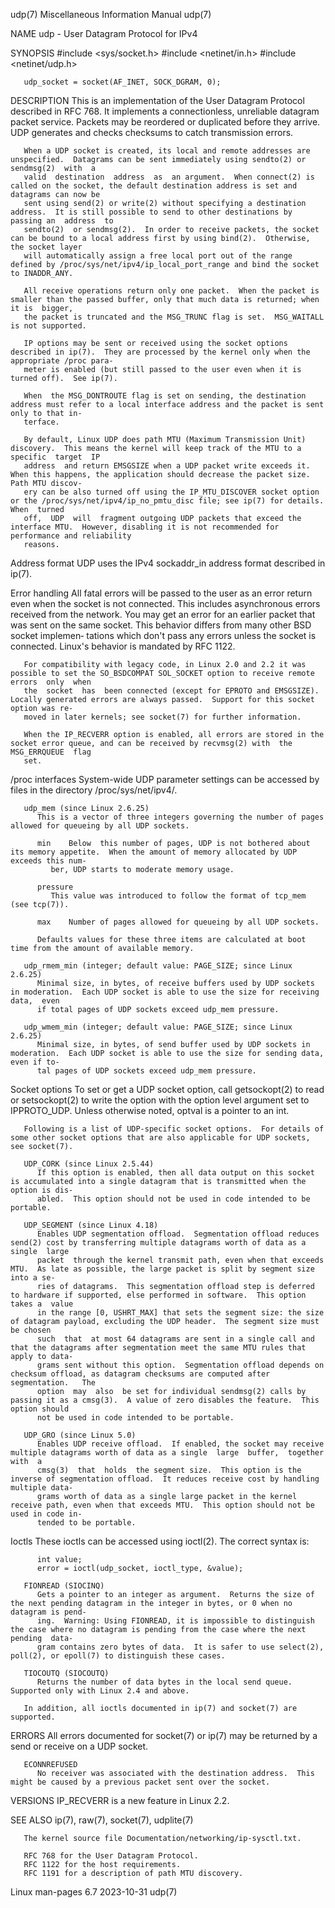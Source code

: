 udp(7)							       Miscellaneous Information Manual								udp(7)

NAME
       udp - User Datagram Protocol for IPv4

SYNOPSIS
       #include <sys/socket.h>
       #include <netinet/in.h>
       #include <netinet/udp.h>

       udp_socket = socket(AF_INET, SOCK_DGRAM, 0);

DESCRIPTION
       This  is	 an  implementation  of	 the User Datagram Protocol described in RFC 768.  It implements a connectionless, unreliable datagram packet service.
       Packets may be reordered or duplicated before they arrive.  UDP generates and checks checksums to catch transmission errors.

       When a UDP socket is created, its local and remote addresses are unspecified.  Datagrams can be sent immediately using sendto(2) or sendmsg(2)  with  a
       valid  destination  address  as	an argument.  When connect(2) is called on the socket, the default destination address is set and datagrams can now be
       sent using send(2) or write(2) without specifying a destination address.	 It is still possible to send to other destinations by passing an  address  to
       sendto(2)  or sendmsg(2).  In order to receive packets, the socket can be bound to a local address first by using bind(2).  Otherwise, the socket layer
       will automatically assign a free local port out of the range defined by /proc/sys/net/ipv4/ip_local_port_range and bind the socket to INADDR_ANY.

       All receive operations return only one packet.  When the packet is smaller than the passed buffer, only that much data is returned; when it is  bigger,
       the packet is truncated and the MSG_TRUNC flag is set.  MSG_WAITALL is not supported.

       IP options may be sent or received using the socket options described in ip(7).	They are processed by the kernel only when the appropriate /proc para‐
       meter is enabled (but still passed to the user even when it is turned off).  See ip(7).

       When  the MSG_DONTROUTE flag is set on sending, the destination address must refer to a local interface address and the packet is sent only to that in‐
       terface.

       By default, Linux UDP does path MTU (Maximum Transmission Unit) discovery.  This means the kernel will keep track of the MTU to a  specific  target  IP
       address	and return EMSGSIZE when a UDP packet write exceeds it.	 When this happens, the application should decrease the packet size.  Path MTU discov‐
       ery can be also turned off using the IP_MTU_DISCOVER socket option or the /proc/sys/net/ipv4/ip_no_pmtu_disc file; see ip(7) for details.  When	turned
       off,  UDP  will	fragment outgoing UDP packets that exceed the interface MTU.  However, disabling it is not recommended for performance and reliability
       reasons.

   Address format
       UDP uses the IPv4 sockaddr_in address format described in ip(7).

   Error handling
       All fatal errors will be passed to the user as an error return even when the socket is not connected.  This includes asynchronous errors received  from
       the  network.  You may get an error for an earlier packet that was sent on the same socket.  This behavior differs from many other BSD socket implemen‐
       tations which don't pass any errors unless the socket is connected.  Linux's behavior is mandated by RFC 1122.

       For compatibility with legacy code, in Linux 2.0 and 2.2 it was possible to set the SO_BSDCOMPAT SOL_SOCKET option to receive remote errors  only  when
       the  socket  has	 been connected (except for EPROTO and EMSGSIZE).  Locally generated errors are always passed.	Support for this socket option was re‐
       moved in later kernels; see socket(7) for further information.

       When the IP_RECVERR option is enabled, all errors are stored in the socket error queue, and can be received by recvmsg(2) with  the  MSG_ERRQUEUE  flag
       set.

   /proc interfaces
       System-wide UDP parameter settings can be accessed by files in the directory /proc/sys/net/ipv4/.

       udp_mem (since Linux 2.6.25)
	      This is a vector of three integers governing the number of pages allowed for queueing by all UDP sockets.

	      min    Below  this number of pages, UDP is not bothered about its memory appetite.  When the amount of memory allocated by UDP exceeds this num‐
		     ber, UDP starts to moderate memory usage.

	      pressure
		     This value was introduced to follow the format of tcp_mem (see tcp(7)).

	      max    Number of pages allowed for queueing by all UDP sockets.

	      Defaults values for these three items are calculated at boot time from the amount of available memory.

       udp_rmem_min (integer; default value: PAGE_SIZE; since Linux 2.6.25)
	      Minimal size, in bytes, of receive buffers used by UDP sockets in moderation.  Each UDP socket is able to use the size for receiving data,  even
	      if total pages of UDP sockets exceed udp_mem pressure.

       udp_wmem_min (integer; default value: PAGE_SIZE; since Linux 2.6.25)
	      Minimal size, in bytes, of send buffer used by UDP sockets in moderation.	 Each UDP socket is able to use the size for sending data, even if to‐
	      tal pages of UDP sockets exceed udp_mem pressure.

   Socket options
       To  set	or get a UDP socket option, call getsockopt(2) to read or setsockopt(2) to write the option with the option level argument set to IPPROTO_UDP.
       Unless otherwise noted, optval is a pointer to an int.

       Following is a list of UDP-specific socket options.  For details of some other socket options that are also applicable for UDP sockets, see socket(7).

       UDP_CORK (since Linux 2.5.44)
	      If this option is enabled, then all data output on this socket is accumulated into a single datagram that is transmitted when the option is dis‐
	      abled.  This option should not be used in code intended to be portable.

       UDP_SEGMENT (since Linux 4.18)
	      Enables UDP segmentation offload.	 Segmentation offload reduces send(2) cost by transferring multiple datagrams worth of data as a single	 large
	      packet  through the kernel transmit path, even when that exceeds MTU.  As late as possible, the large packet is split by segment size into a se‐
	      ries of datagrams.  This segmentation offload step is deferred to hardware if supported, else performed in software.  This option takes a	 value
	      in the range [0, USHRT_MAX] that sets the segment size: the size of datagram payload, excluding the UDP header.  The segment size must be chosen
	      such  that  at most 64 datagrams are sent in a single call and that the datagrams after segmentation meet the same MTU rules that apply to data‐
	      grams sent without this option.  Segmentation offload depends on checksum offload, as datagram checksums are computed after  segmentation.   The
	      option  may  also	 be set for individual sendmsg(2) calls by passing it as a cmsg(3).  A value of zero disables the feature.  This option should
	      not be used in code intended to be portable.

       UDP_GRO (since Linux 5.0)
	      Enables UDP receive offload.  If enabled, the socket may receive multiple datagrams worth of data as a single  large  buffer,  together  with  a
	      cmsg(3)  that  holds  the segment size.  This option is the inverse of segmentation offload.  It reduces receive cost by handling multiple data‐
	      grams worth of data as a single large packet in the kernel receive path, even when that exceeds MTU.  This option should not be used in code in‐
	      tended to be portable.

   Ioctls
       These ioctls can be accessed using ioctl(2).  The correct syntax is:

	      int value;
	      error = ioctl(udp_socket, ioctl_type, &value);

       FIONREAD (SIOCINQ)
	      Gets a pointer to an integer as argument.	 Returns the size of the next pending datagram in the integer in bytes, or 0 when no datagram is pend‐
	      ing.  Warning: Using FIONREAD, it is impossible to distinguish the case where no datagram is pending from the case where the next pending	 data‐
	      gram contains zero bytes of data.	 It is safer to use select(2), poll(2), or epoll(7) to distinguish these cases.

       TIOCOUTQ (SIOCOUTQ)
	      Returns the number of data bytes in the local send queue.	 Supported only with Linux 2.4 and above.

       In addition, all ioctls documented in ip(7) and socket(7) are supported.

ERRORS
       All errors documented for socket(7) or ip(7) may be returned by a send or receive on a UDP socket.

       ECONNREFUSED
	      No receiver was associated with the destination address.	This might be caused by a previous packet sent over the socket.

VERSIONS
       IP_RECVERR is a new feature in Linux 2.2.

SEE ALSO
       ip(7), raw(7), socket(7), udplite(7)

       The kernel source file Documentation/networking/ip-sysctl.txt.

       RFC 768 for the User Datagram Protocol.
       RFC 1122 for the host requirements.
       RFC 1191 for a description of path MTU discovery.

Linux man-pages 6.7							  2023-10-31									udp(7)
